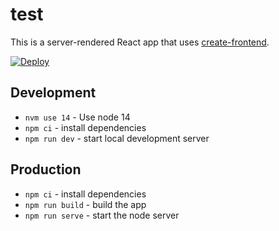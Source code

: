 # test

This is a server-rendered React app that uses [create-frontend](https://github.com/optimistdigital/create-frontend/blob/master/docs/universal-react.md).

[![Deploy](https://www.herokucdn.com/deploy/button.svg)](https://heroku.com/deploy)

## Development

- `nvm use 14` - Use node 14
- `npm ci` - install dependencies
- `npm run dev` - start local development server

## Production

- `npm ci` - install dependencies
- `npm run build` - build the app
- `npm run serve` - start the node server
